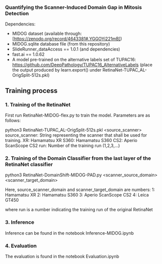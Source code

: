 ### Quantifying the Scanner-Induced Domain Gap in Mitosis Detection


Dependencies:
- MIDOG dataset (available through: [https://zenodo.org/record/4643381#.YGGOYi221mB])
- MIDOG.sqlite database file (from this repository)
- SlideRunner_dataAccess == 1.0.1 (and dependencies)
- fast.ai == 1.0.62
- A model pre-trained on the alternative labels set of TUPAC16: https://github.com/DeepPathology/TUPAC16_AlternativeLabels
  (place the output produced by learn.export() under RetinaNet-TUPAC_AL-OrigSplit-512s.pkl)

## Training process

### 1. Training of the RetinaNet

First run RetinaNet-MIDOG-flex.py to train the model. Parameters are as follows:

python3 RetinaNet-TUPAC_AL-OrigSplit-512s.pkl <source_scanner> <run>
  source_scanner: String representing the scanner that shall be used for training.
                  XR: Hamamatsu XR
                  S360: Hamamatsu S360
                  CS2: Aperio ScanScope CS2
  run: Number of the training run (1,2,3,...)


### 2. Training of the Domain Classifier from the last layer of the RetinaNet classifier

python3 RetinaNet-DomainShift-MIDOG-PAD.py <scanner_source_domain> <scanner_target_domain> <run>

Here, source_scanner_domain and scanner_target_domain are numbers:
                1: Hamamatsu XR
                2: Hamamatsu S360
                3: Aperio ScanScope CS2
                4: Leica GT450

where run is a number indicating the training run of the original RetinaNet

### 3. Inference

Inference can be found in the notebook Inference-MIDOG.ipynb

### 4. Evaluation

The evaluation is found in the notebook Evaluation.ipynb





